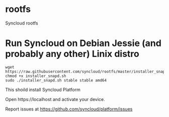 # rootfs
Syncloud rootfs

# Run Syncloud on Debian Jessie (and probably any other) Linix distro

````
wget https://raw.githubusercontent.com/syncloud/rootfs/master/installer_snapd.sh
chmod +x installer_snapd.sh
sudo ./installer_snapd.sh stable stable amd64
````

This shoild install Syncloud Platform

Open https://localhost and activate your device.

Report issues at https://github.com/syncloud/platform/issues